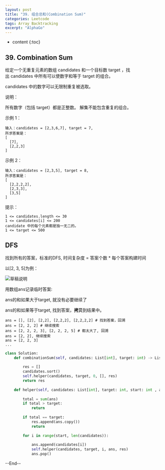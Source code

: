 ```yaml
---
layout: post
title: "39. 组合总和(Combination Sum)"
categories: Leetcode
tags: Array Backtracking
excerpt: "AlphaGo"
---
```


* content
{:toc}

## 39. Combination Sum

给定一个无重复元素的数组 candidates 和一个目标数 target ，找出 candidates 中所有可以使数字和等于 target 的组合。

candidates 中的数字可以无限制重复被选取。

说明：

所有数字（包括 target）都是正整数。
解集不能包含重复的组合。

示例 1：

```
输入：candidates = [2,3,6,7], target = 7,
所求答案是：
[
  [7],
  [2,2,3]
]
```

示例 2：

```
输入：candidates = [2,3,5], target = 8,
所求答案是：
[
  [2,2,2,2],
  [2,3,3],
  [3,5]
]
```

提示：

```
1 <= candidates.length <= 30
1 <= candidates[i] <= 200
candidate 中的每个元素都是独一无二的。
1 <= target <= 500
```

## DFS

找到所有的答案，标准的DFS, 时间复杂度 = 答案个数 * 每个答案构建时间

以[2, 3, 5]为例：

![草稿说明](https://geemaple.github.io/images/leetcode-sketch-algorithm-39.jpg)

用数组ans记录临时答案:

ans的和如果大于target, 就没有必要继续了

ans的和如果等于target, 找到答案，**拷贝**到结果中。

```
ans = [], [2], [2,2], [2,2,2], [2,2,2,2] # 找到答案，回溯
ans = [2, 2, 2] # 继续搜索
ans = [2, 2, 2, 3], [2, 2, 2, 5] # 都太大了, 回溯
ans = [2, 2], 继续搜索
ans = [2, 2, 3]
...
```



```python
class Solution:
    def combinationSum(self, candidates: List[int], target: int) -> List[List[int]]:
        
        res = []
        candidates.sort()
        self.helper(candidates, target, 0, [], res)
        return res
        
    def helper(self, candidates: List[int], target: int, start: int , ans: List[int] , res : List[List[int]]) -> None:
        
        total = sum(ans)
        if total > target:
            return 
        
        if total == target:
            res.append(ans.copy())
            return
        
        for i in range(start, len(candidates)):
            
            ans.append(candidates[i])
            self.helper(candidates, target, i, ans, res)
            ans.pop()
```

--End--


